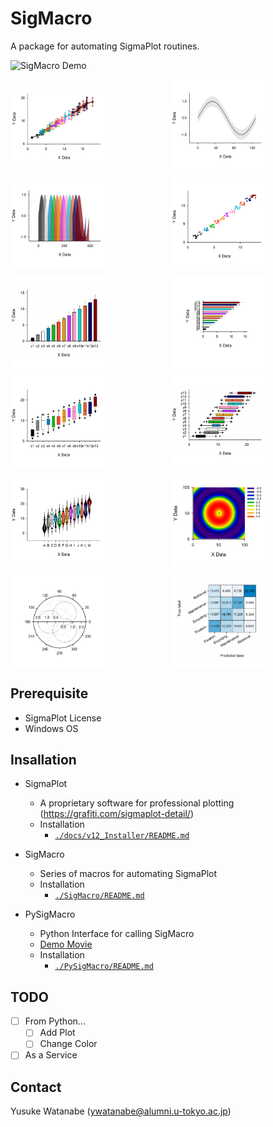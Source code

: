 <!-- ---
!-- Timestamp: 2025-03-26 20:38:09
!-- Author: ywatanabe
!-- File: /home/ywatanabe/win/documents/SigMacro/README.md
!-- --- -->

# SigMacro

A package for automating SigmaPlot routines.

![SigMacro Demo](./docs/demo.gif)

<div style="display: grid; grid-template-columns: repeat(2, 1fr); grid-gap: 10px;">
    <img src="./SigMacro/Templates/complete/line_cropped.gif" alt="Line Plot" width="150" />
    <img src="./SigMacro/Templates/complete/filled_line_cropped.gif" alt="Filled Line Plot" width="150" />
    <img src="./SigMacro/Templates/complete/area_cropped.gif" alt="Area Plot" width="150" />
    <img src="./SigMacro/Templates/complete/scatter_cropped.gif" alt="Scatter Plot" width="150" />
    <img src="./SigMacro/Templates/complete/bar_cropped.gif" alt="Bar Plot" width="150" />
    <img src="./SigMacro/Templates/complete/bar_h_cropped.gif" alt="Horizontal Bar Plot" width="150" />
    <img src="./SigMacro/Templates/complete/box_cropped.gif" alt="Box Plot" width="150" />
    <img src="./SigMacro/Templates/complete/box_h_cropped.gif" alt="Horizontal Box Plot" width="150" />
    <img src="./SigMacro/Templates/complete/violin_cropped.gif" alt="Violin Plot" width="150" />
    <img src="./SigMacro/Templates/complete/contour_cropped.gif" alt="Contour Plot" width="150" />
    <img src="./SigMacro/Templates/complete/polar_cropped.gif" alt="Polar Plot" width="150" />
    <img src="./SigMacro/Templates/complete/confusion_matrix_cropped.gif" alt="Confusion Matrix" width="150" />
</div>

## Prerequisite

 - SigmaPlot License 
 - Windows OS

## Insallation

- SigmaPlot
  - A proprietary software for professional plotting (https://grafiti.com/sigmaplot-detail/)
  - Installation
    - [`./docs/v12_Installer/README.md`](./docs/v12_Installer/README.md)

- SigMacro
  - Series of macros for automating SigmaPlot
  - Installation
    - [`./SigMacro/README.md`](./SigMacro/README.md)

- PySigMacro
  - Python Interface for calling SigMacro
  - [Demo Movie](https://onedrive.live.com/?qt=allmyphotos&photosData=%2Fshare%2F12F1169924695EF9%213150863%3Fithint%3Dvideo%26e%3DLnoc26&sw=bypassConfig&cid=12F1169924695EF9&id=12F1169924695EF9%213150863&authkey=%21AFE1u69Zha9Sois&v=photos)
  - Installation
    - [`./PySigMacro/README.md`](./PySigMacro/README.md)

## TODO
- [ ] From Python...
  - [ ] Add Plot
  - [ ] Change Color
- [ ] As a Service

## Contact
Yusuke Watanabe (ywatanabe@alumni.u-tokyo.ac.jp)

<!-- EOF -->